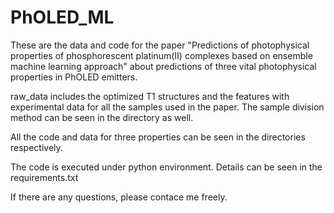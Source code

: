 # PhOLED_ML
These are the data and code for the paper 
"Predictions of photophysical properties of phosphorescent platinum(II) complexes based on ensemble machine learning approach"
about predictions of three vital photophysical properties in PhOLED emitters. 

raw_data includes the optimized T1 structures and the features with experimental data for all the samples used in the paper. The sample division method can be seen in the directory as well.

All the code and data for three properties can be seen in the directories respectively. 

The code is executed under python environment. Details can be seen in the requirements.txt 

If there are any questions, please contace me freely.
